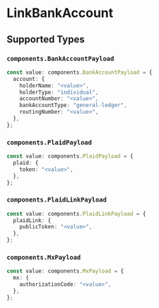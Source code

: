 # LinkBankAccount


## Supported Types

### `components.BankAccountPayload`

```typescript
const value: components.BankAccountPayload = {
  account: {
    holderName: "<value>",
    holderType: "individual",
    accountNumber: "<value>",
    bankAccountType: "general-ledger",
    routingNumber: "<value>",
  },
};
```

### `components.PlaidPayload`

```typescript
const value: components.PlaidPayload = {
  plaid: {
    token: "<value>",
  },
};
```

### `components.PlaidLinkPayload`

```typescript
const value: components.PlaidLinkPayload = {
  plaidLink: {
    publicToken: "<value>",
  },
};
```

### `components.MxPayload`

```typescript
const value: components.MxPayload = {
  mx: {
    authorizationCode: "<value>",
  },
};
```

